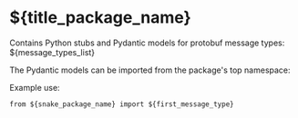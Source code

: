 ${title_package_name}
===

Contains Python stubs and Pydantic models for protobuf message types:
${message_types_list}


The Pydantic models can be imported from the package's top namespace:

Example use:
```
from ${snake_package_name} import ${first_message_type}
```
